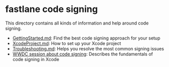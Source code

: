 # fastlane code signing

This directory contains all kinds of information and help around code signing.

- [GettingStarted.md](GettingStarted.md): Find the best code signing approach for your setup
- [XcodeProject.md](XcodeProject.md): How to set up your Xcode project
- [Troubleshooting.md](Troubleshooting.md): Helps you resolve the most common signing issues
- [WWDC session about code signing](https://developer.apple.com/videos/play/wwdc2016/401/): Describes the fundamentals of code signing in Xcode
